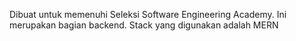 Dibuat untuk memenuhi Seleksi Software Engineering Academy. Ini merupakan bagian backend. Stack yang digunakan adalah MERN